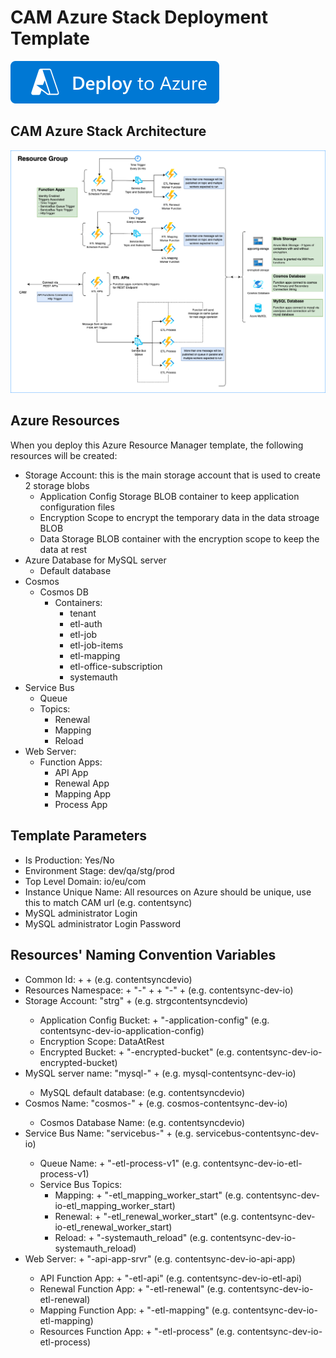 # CAM Azure Stack Deployment Template


[![Deploy To Azure](https://raw.githubusercontent.com/Azure/azure-quickstart-templates/DevOps-5650/1-CONTRIBUTION-GUIDE/images/deploytoazure.svg?sanitize=true)](https://portal.azure.com/#create/Microsoft.Template/uri/https:%2F%2Fraw.githubusercontent.com%2FProsperoware%2Fcam-azure-deployment%2FDevOps-5650%2FazureDeploy.json)

## CAM Azure Stack Architecture
![](https://github.com/Prosperoware/cam-azure-deployment/blob/master/Archi.png)


## Azure Resources
When you deploy this Azure Resource Manager template, the following resources will be created:
* Storage Account: this is the main storage account that is used to create 2 storage blobs
    * Application Config Storage BLOB container to keep application configuration files
    * Encryption Scope to encrypt the temporary data in the data stroage BLOB
    * Data Storage BLOB container with the encryption scope to keep the data at rest
* Azure Database for MySQL server
    * Default database
* Cosmos
    * Cosmos DB
        * Containers:
            * tenant
            * etl-auth
            * etl-job
            * etl-job-items
            * etl-mapping
            * etl-office-subscription
            * systemauth
* Service Bus
    * Queue
    * Topics:
        * Renewal
        * Mapping
        * Reload
* Web Server:
    * Function Apps:
        * API App
        * Renewal App
        * Mapping App
        * Process App

## Template Parameters
* Is Production: Yes/No
* Environment Stage: dev/qa/stg/prod
* Top Level Domain: io/eu/com
* Instance Unique Name: All resources on Azure should be unique, use this to match CAM url (e.g. contentsync)
* MySQL administrator Login
* MySQL administrator Login Password

## Resources' Naming Convention Variables
* Common Id: <UniqueName> + <Stage> + <TLD> (e.g. contentsyncdevio)
* Resources Namespace: <UniqueName> + "-" + <Stage> + "-" + <TLD> (e.g. contentsync-dev-io)
* Storage Account: "strg" + <CommonId> (e.g. strgcontentsyncdevio)
    * Application Config Bucket: <NS> + "-application-config" (e.g. contentsync-dev-io-application-config)
    * Encryption Scope: DataAtRest
    * Encrypted Bucket: <NS> + "-encrypted-bucket" (e.g. contentsync-dev-io-encrypted-bucket)
* MySQL server name: "mysql-" + <NS> (e.g. mysql-contentsync-dev-io)
    * MySQL default database: <CommonId> (e.g. contentsyncdevio)
* Cosmos Name: "cosmos-" + <NS>  (e.g. cosmos-contentsync-dev-io)
    * Cosmos Database Name: <CommonId> (e.g. contentsyncdevio)
* Service Bus Name: "servicebus-" + <NS> (e.g. servicebus-contentsync-dev-io)
    * Queue Name: <NS> + "-etl-process-v1" (e.g. contentsync-dev-io-etl-process-v1)
    * Service Bus Topics:
        * Mapping: <NS> + "-etl_mapping_worker_start" (e.g. contentsync-dev-io-etl_mapping_worker_start)
        * Renewal: <NS> + "-etl_renewal_worker_start" (e.g. contentsync-dev-io-etl_renewal_worker_start)
        * Reload: <NS> + "-systemauth_reload" (e.g. contentsync-dev-io-systemauth_reload)
* Web Server: <NS> + "-api-app-srvr" (e.g. contentsync-dev-io-api-app)
    * API Function App: <NS> + "-etl-api" (e.g. contentsync-dev-io-etl-api)
    * Renewal Function App: <NS> + "-etl-renewal" (e.g. contentsync-dev-io-etl-renewal)
    * Mapping Function App: <NS> + "-etl-mapping" (e.g. contentsync-dev-io-etl-mapping)
    * Resources Function App: <NS> + "-etl-process" (e.g. contentsync-dev-io-etl-process)

